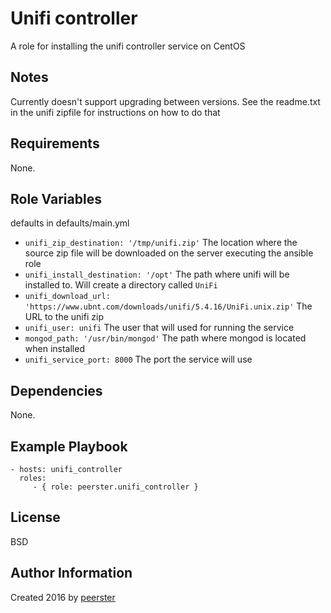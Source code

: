 Unifi controller
=========

A role for installing the unifi controller service on CentOS

Notes
-----
Currently doesn't support upgrading between versions.
See the readme.txt in the unifi zipfile for instructions on how to do that

Requirements
------------

None.

Role Variables
--------------

defaults in defaults/main.yml
* `unifi_zip_destination: '/tmp/unifi.zip'` The location where the source zip file will be downloaded on the server executing the ansible role
* `unifi_install_destination: '/opt'` The path where unifi will be installed to. Will create a directory called `UniFi`
* `unifi_download_url: 'https://www.ubnt.com/downloads/unifi/5.4.16/UniFi.unix.zip'` The URL to the unifi zip
* `unifi_user: unifi` The user that will used for running the service
* `mongod_path: '/usr/bin/mongod'` The path where mongod is located when installed
* `unifi_service_port: 8000` The port the service will use

Dependencies
------------

None.

Example Playbook
----------------

    - hosts: unifi_controller
      roles:
         - { role: peerster.unifi_controller }

License
-------

BSD

Author Information
------------------

Created 2016 by [peerster](https://github.com/peerster)

